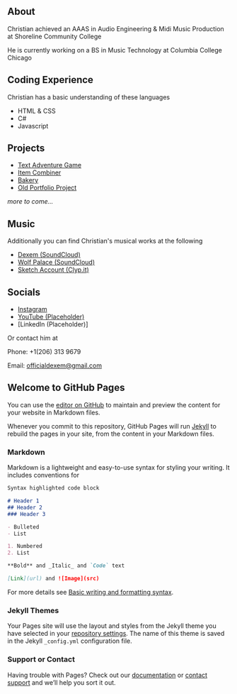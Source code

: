 
## About
Christian achieved an AAAS in Audio Engineering & Midi Music Production at Shoreline Community College

He is currently working on a BS in Music Technology at Columbia College Chicago

## Coding Experience
Christian has a basic understanding of these languages
- HTML & CSS
- C#
- Javascript


## Projects

- [Text Adventure Game](https://github.com/ColumFreytag/freytagtextadventuregame)
- [Item Combiner](https://github.com/ColumFreytag/ItemCombinerFreytag/)
- [Bakery](https://github.com/ColumFreytag/BakeryFreytag/)
- [Old Portfolio Project](https://loopyfruits.github.io/)


_more to come..._


## Music

Additionally you can find Christian's musical works at the following

- [Dexem (SoundCloud)](https://soundcloud.com/dexem)
- [Wolf Palace (SoundCloud)](https://soundcloud.com/wolfpalace)
- [Sketch Account (Clyp.it)](https://clyp.it/user/2ghqdtew)


## Socials
- [Instagram](https://www.instagram.com/dexemm/)
- [YouTube (Placeholder)](https://www.youtube.com/channel/UC_mXj7IREuvgH1ziDXx6NRg)
- [LinkedIn (Placeholder)]

Or contact him at

Phone: +1(206) 313 9679

Email: officialdexem@gmail.com



## Welcome to GitHub Pages

You can use the [editor on GitHub](https://github.com/ColumFreytag/columfreytag.github.com/edit/main/README.md) to maintain and preview the content for your website in Markdown files.

Whenever you commit to this repository, GitHub Pages will run [Jekyll](https://jekyllrb.com/) to rebuild the pages in your site, from the content in your Markdown files.

### Markdown

Markdown is a lightweight and easy-to-use syntax for styling your writing. It includes conventions for

```markdown
Syntax highlighted code block

# Header 1
## Header 2
### Header 3

- Bulleted
- List

1. Numbered
2. List

**Bold** and _Italic_ and `Code` text

[Link](url) and ![Image](src)
```

For more details see [Basic writing and formatting syntax](https://docs.github.com/en/github/writing-on-github/getting-started-with-writing-and-formatting-on-github/basic-writing-and-formatting-syntax).

### Jekyll Themes

Your Pages site will use the layout and styles from the Jekyll theme you have selected in your [repository settings](https://github.com/ColumFreytag/columfreytag.github.com/settings/pages). The name of this theme is saved in the Jekyll `_config.yml` configuration file.

### Support or Contact

Having trouble with Pages? Check out our [documentation](https://docs.github.com/categories/github-pages-basics/) or [contact support](https://support.github.com/contact) and we’ll help you sort it out.
